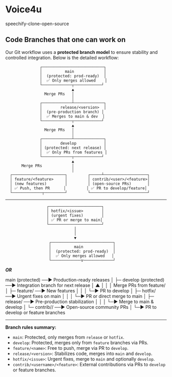 # Voice4u
speechify-clone-open-source 

## Code Branches that one can work on

Our Git workflow uses a **protected branch model** to ensure stability and controlled integration. Below is the detailed workflow:

                   ┌───────────────────────────┐
                   │          main             │
                   │  (protected: prod-ready)  │
                   │  ✅ Only merges allowed    │
                   └─────────────┬────────────┘
                                 ▲
                     Merge PRs   │
                                 │
                   ┌─────────────┴─────────────┐
                   │        release/<version>  │
                   │  (pre-production branch) │
                   │  ✅ Merges to main & dev  │
                   └─────────────┬────────────┘
                                 ▲
                     Merge PRs   │
                                 │
                   ┌─────────────┴─────────────┐
                   │        develop            │
                   │ (protected: next release) │
                   │  ✅ Only PRs from features │
                   └─────────────┬────────────┘
                                 ▲
           Merge PRs             │
                                 │
      ┌───────────────────────┐         ┌─────┴───────────────────┐
      │ feature/<feature>     │         │ contrib/<user>/<feature>│
      │ (new features)        │         │ (open-source PRs)       │
      │ ✅ Push, then PR      │         │ ✅ PR to develop/feature│
      └─────────────┬─────────┘         └─────────────────────────┘


*******************************************************************************

	                  ┌───────────────────────┐
	                  │ hotfix/<issue>        │
	                  │ (urgent fixes)        │
	                  │ ✅ PR or merge to main│
	                  └───────────────────────┘
	                              │
	                              │
	                              ▼
		               ┌───────────────────────────┐
		               │          main             │
		               │  (protected: prod-ready)  │
		               │  ✅ Only merges allowed   │
		               └─────────────v─────────────┘


*************************************OR*************************************

main (protected)  ──► Production-ready releases
│
├─ develop (protected)  ──► Integration branch for next release
│       ▲
│       │
│   Merge PRs from feature/<feature-name>
│
├─ feature/<feature-name>  ──► New features
│       │
│       └─► PR to develop
│
├─ hotfix/<issue-name>  ──► Urgent fixes on main
│       │
│       └─► PR or direct merge to main
│
├─ release/<version>  ──► Pre-production stabilization
│       │
│       └─► Merge to main & develop
│
└─ contrib/<username>/<feature>  ──► Open-source community PRs
        │
        └─► PR to develop or feature branches

		
*************************************************************************
                      
**Branch rules summary:**
- `main`: Protected, only merges from `release` or `hotfix`.  
- `develop`: Protected, merges only from `feature` branches via PRs.  
- `feature/<name>`: Free to push, merge via PR to `develop`.  
- `release/<version>`: Stabilizes code, merges into `main` and `develop`.  
- `hotfix/<issue>`: Urgent fixes, merge to `main` and optionally `develop`.  
- `contrib/<username>/<feature>`: External contributions via PRs to `develop` or feature branches.



